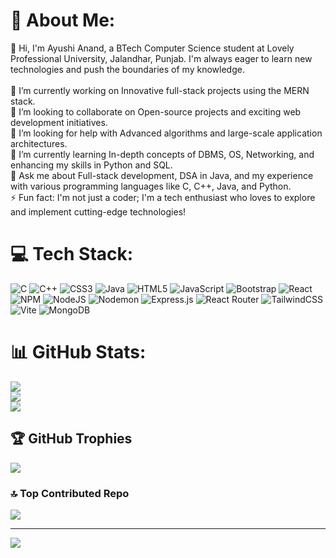# 💫 About Me:
👋 Hi, I'm Ayushi Anand, a BTech Computer Science student at Lovely Professional University, Jalandhar, Punjab. I'm always eager to learn new technologies and push the boundaries of my knowledge.<br><br>🔭 I’m currently working on Innovative full-stack projects using the MERN stack.<br>👯 I’m looking to collaborate on Open-source projects and exciting web development initiatives.<br>🤝 I’m looking for help with Advanced algorithms and large-scale application architectures.<br>🌱 I’m currently learning In-depth concepts of DBMS, OS, Networking, and enhancing my skills in Python and SQL.<br>💬 Ask me about Full-stack development, DSA in Java, and my experience with various programming languages like C, C++, Java, and Python.<br>⚡ Fun fact: I'm not just a coder; I'm a tech enthusiast who loves to explore and implement cutting-edge technologies!


# 💻 Tech Stack:
![C](https://img.shields.io/badge/c-%2300599C.svg?style=flat&logo=c&logoColor=white) ![C++](https://img.shields.io/badge/c++-%2300599C.svg?style=flat&logo=c%2B%2B&logoColor=white) ![CSS3](https://img.shields.io/badge/css3-%231572B6.svg?style=flat&logo=css3&logoColor=white) ![Java](https://img.shields.io/badge/java-%23ED8B00.svg?style=flat&logo=openjdk&logoColor=white) ![HTML5](https://img.shields.io/badge/html5-%23E34F26.svg?style=flat&logo=html5&logoColor=white) ![JavaScript](https://img.shields.io/badge/javascript-%23323330.svg?style=flat&logo=javascript&logoColor=%23F7DF1E) ![Bootstrap](https://img.shields.io/badge/bootstrap-%238511FA.svg?style=flat&logo=bootstrap&logoColor=white) ![React](https://img.shields.io/badge/react-%2320232a.svg?style=flat&logo=react&logoColor=%2361DAFB) ![NPM](https://img.shields.io/badge/NPM-%23CB3837.svg?style=flat&logo=npm&logoColor=white) ![NodeJS](https://img.shields.io/badge/node.js-6DA55F?style=flat&logo=node.js&logoColor=white) ![Nodemon](https://img.shields.io/badge/NODEMON-%23323330.svg?style=flat&logo=nodemon&logoColor=%BBDEAD) ![Express.js](https://img.shields.io/badge/express.js-%23404d59.svg?style=flat&logo=express&logoColor=%2361DAFB) ![React Router](https://img.shields.io/badge/React_Router-CA4245?style=flat&logo=react-router&logoColor=white) ![TailwindCSS](https://img.shields.io/badge/tailwindcss-%2338B2AC.svg?style=flat&logo=tailwind-css&logoColor=white) ![Vite](https://img.shields.io/badge/vite-%23646CFF.svg?style=flat&logo=vite&logoColor=white) ![MongoDB](https://img.shields.io/badge/MongoDB-%234ea94b.svg?style=flat&logo=mongodb&logoColor=white)
# 📊 GitHub Stats:
![](https://github-readme-stats.vercel.app/api?username=AyushiAnand70047&theme=radical&hide_border=false&include_all_commits=true&count_private=true)<br/>
![](https://github-readme-streak-stats.herokuapp.com/?user=AyushiAnand70047&theme=radical&hide_border=false)<br/>
![](https://github-readme-stats.vercel.app/api/top-langs/?username=AyushiAnand70047&theme=radical&hide_border=false&include_all_commits=true&count_private=true&layout=compact)

## 🏆 GitHub Trophies
![](https://github-profile-trophy.vercel.app/?username=AyushiAnand70047&theme=radical&no-frame=false&no-bg=false&margin-w=4)

### 🔝 Top Contributed Repo
![](https://github-contributor-stats.vercel.app/api?username=AyushiAnand70047&limit=5&theme=radical&combine_all_yearly_contributions=true)

---
[![](https://visitcount.itsvg.in/api?id=AyushiAnand70047&icon=5&color=7)](https://visitcount.itsvg.in)

<!-- Proudly created with GPRM ( https://gprm.itsvg.in ) -->
